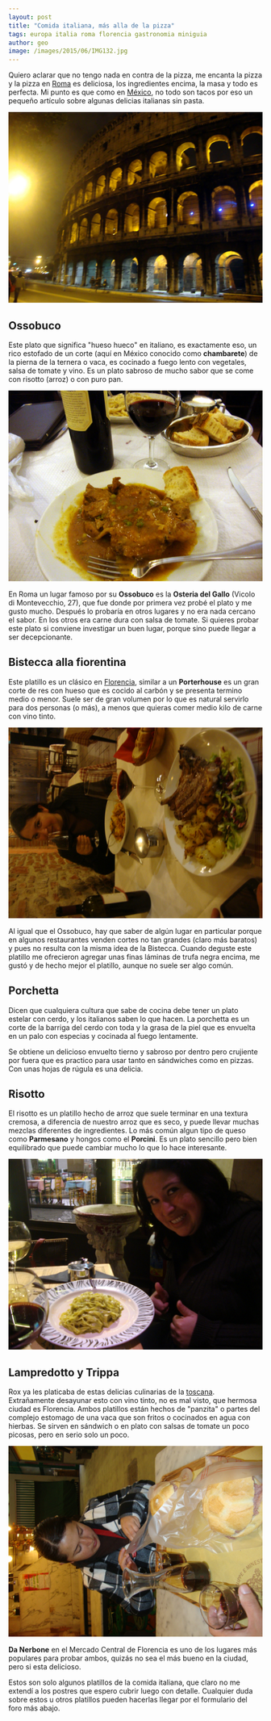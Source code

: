 ```yaml
---
layout: post
title: "Comida italiana, más alla de la pizza"
tags: europa italia roma florencia gastronomia miniguia
author: geo
image: /images/2015/06/IMG132.jpg
---
```

Quiero aclarar que no tengo nada en contra de la pizza, me encanta la pizza y la pizza en [Roma](/tag/roma) es deliciosa, los ingredientes encima, la masa y todo es perfecta. Mi punto es que como en [México](/tag/mexico), no todo son tacos por eso un pequeño artículo sobre algunas delicias italianas sin pasta.

![Caminando por el Coliseo da mucha hambre](/images/2015/06/DSC06113.JPG)

## Ossobuco

Este plato que significa "hueso hueco" en italiano, es exactamente eso, un rico estofado de un corte (aquí en México conocido como **chambarete**) de la pierna de la ternera o vaca, es cocinado a fuego lento con vegetales, salsa de tomate y vino. Es un plato sabroso de mucho sabor que se come con risotto (arroz) o con puro pan.

![Ossobuco en Roma](/images/2015/06/DSC06060.JPG)

En Roma un lugar famoso por su **Ossobuco** es la **Osteria del Gallo** (Vicolo di Montevecchio, 27), que fue donde por primera vez probé el plato y me gusto mucho. Después lo probaría en otros lugares y no era nada cercano el sabor. En los otros era carne dura con salsa de tomate. Si quieres probar este plato si conviene investigar un buen lugar, porque sino puede llegar a ser decepcionante.

## Bistecca alla fiorentina

Este platillo es un clásico en [Florencia](/tag/florencia), similar a un **Porterhouse** es un gran corte de res con hueso que es cocido al carbón y se presenta termino medio o menor. Suele ser de gran volumen por lo que es natural servirlo para dos personas (o más), a menos que quieras comer medio kilo de carne con vino tinto.

![Versión mini de Bistecca alla fiorentina](/images/2015/06/DSC06411.JPG)

Al igual que el Ossobuco, hay que saber de algún lugar en particular porque en algunos restaurantes venden cortes no tan grandes (claro más baratos) y pues no resulta con la misma idea de la Bistecca. Cuando deguste este platillo me ofrecieron agregar unas finas láminas de trufa negra encima, me gustó y de hecho mejor el platillo, aunque no suele ser algo común.

## Porchetta

Dicen que cualquiera cultura que sabe de cocina debe tener un plato estelar con cerdo, y los italianos saben lo que hacen. La porchetta es un corte de la barriga del cerdo con toda y la grasa de la piel que es envuelta en un palo con especias y cocinada al fuego lentamente.

Se obtiene un delicioso envuelto tierno y sabroso por dentro pero crujiente por fuera que es practico para usar tanto en sándwiches como en pizzas. Con unas hojas de rúgula es una delicia.

## Risotto

El risotto es un platillo hecho de arroz que suele terminar en una textura cremosa, a diferencia de nuestro arroz que es seco, y puede llevar muchas mezclas diferentes de ingredientes. Lo más común algun tipo de queso como **Parmesano** y hongos como el **Porcini**. Es un plato sencillo pero bien equilibrado que puede cambiar mucho lo que lo hace interesante.

![Imaginen que Rox me hizo caso y pidio risotto en lugar de pasta](/images/2015/06/DSC06611.JPG)

## Lampredotto y Trippa

Rox ya les platicaba de estas delicias culinarias de la [toscana](/florencia/). Extrañamente desayunar esto con vino tinto, no es mal visto, que hermosa ciudad es Florencia. Ambos platillos están hechos de "panzita" o partes del complejo estomago de una vaca que son fritos o cocinados en agua con hierbas. Se sirven en sándwich o en plato con salsas de tomate un poco picosas, pero en serio solo un poco.

![Sándwich de Lampredotto con Chianti](/images/2015/06/DSC06251.JPG)

**Da Nerbone** en el Mercado Central de Florencia es uno de los lugares más populares para probar ambos, quizás no sea el más bueno en la ciudad, pero si esta delicioso.

Estos son solo algunos platillos de la comida italiana, que claro no me extendí a los postres que espero cubrir luego con detalle. Cualquier duda sobre estos u otros platillos pueden hacerlas llegar por el formulario del foro más abajo.